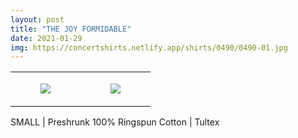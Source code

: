 ```yaml
---
layout: post
title: "THE JOY FORMIDABLE"
date: 2021-01-29
img: https://concertshirts.netlify.app/shirts/0490/0490-01.jpg
---
```




<table style="width:100%;"><tr><td style="vertical-align:top;">
      <figure class="tmblr-full" data-orig-height="2048" data-orig-width="1365" data-orig-src="https://concertshirts.netlify.app/shirts/0490/0490-01.jpg"><img src="https://64.media.tumblr.com/631b9d773500d1482406acbf4d9373bb/cc59f6ac3ec05e19-41/s540x810/4f18f936714e5678da9b9f940d027b442cf61a02.jpg" data-orig-height="2048" data-orig-width="1365" data-orig-src="https://concertshirts.netlify.app/shirts/0490/0490-01.jpg"/></figure></td>
    <td style="vertical-align:top;">
      <figure class="tmblr-full" data-orig-height="2048" data-orig-width="1365" data-orig-src="https://concertshirts.netlify.app/shirts/0490/0490-02.jpg"><img src="https://64.media.tumblr.com/d7505480ea367c6649a382dcbed52384/cc59f6ac3ec05e19-19/s540x810/00f0c951c036716cdb90ff04717c76117fd75578.jpg" data-orig-height="2048" data-orig-width="1365" data-orig-src="https://concertshirts.netlify.app/shirts/0490/0490-02.jpg"/></figure></td>
  </tr></table><p>
  SMALL | Preshrunk 100% Ringspun Cotton | Tultex
</p>
